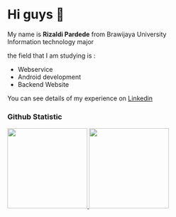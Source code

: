 Hi guys 👋 
==

My name is **Rizaldi Pardede** from Brawijaya University \
Information technology major 

the field that I am studying is :
* Webservice
* Android development
* Backend Website

You can see details of my experience on [Linkedin](https://www.linkedin.com/in/rizaldi-pardede-7b5708261)


  
### Github Statistic
<p align="left">
<a href="https://github.com/RizaldiPardede">
  <img height="180em" src="https://github-readme-stats-eight-theta.vercel.app/api?username=dimasmds&show_icons=true&theme=algolia&include_all_commits=true&count_private=true"/>
  <img height="180em" src="https://github-readme-stats-eight-theta.vercel.app/api/top-langs/?username=dimasmds&layout=compact&langs_count=8&theme=algolia"/>
</a>
</p>

